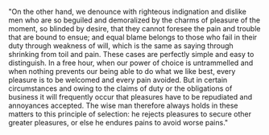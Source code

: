 "On the other hand, we denounce with righteous indignation and dislike men 
who are so beguiled and demoralized by the charms of pleasure of the moment, 
so blinded by desire, that they cannot foresee the pain and trouble that are bound 
to ensue; and equal blame belongs to those who fail in their duty through weakness 
of will, which is the same as saying through shrinking from toil and pain. 
These cases are perfectly simple and easy to distinguish. In a free hour, 
when our power of choice is untrammelled and when nothing prevents our being able 
to do what we like best, every pleasure is to be welcomed and every pain avoided. 
But in certain circumstances and owing to the claims of duty or the obligations 
of business it will frequently occur that pleasures have to be repudiated 
and annoyances accepted. The wise man therefore always holds in these matters 
to this principle of selection: he rejects pleasures to secure other greater 
pleasures, or else he endures pains to avoid worse pains."